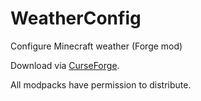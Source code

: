WeatherConfig
=============

Configure Minecraft weather (Forge mod)

Download via [CurseForge](https://minecraft.curseforge.com/projects/weatherconfig).

All modpacks have permission to distribute.
